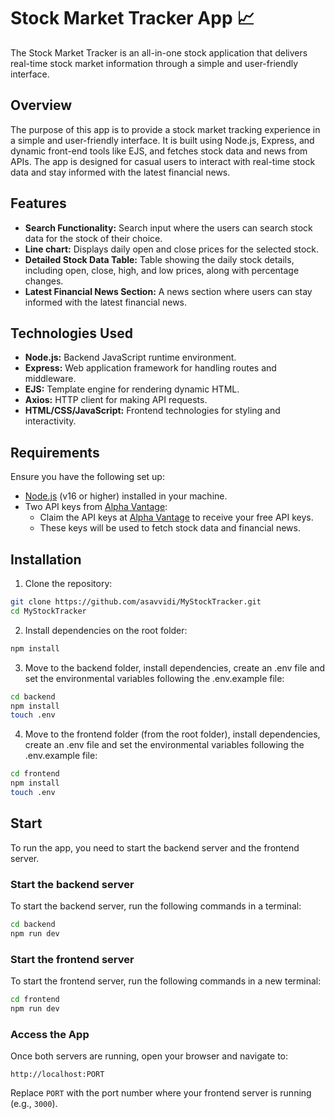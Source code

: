 # Stock Market Tracker App 📈

The Stock Market Tracker is an all-in-one stock application that delivers real-time stock market information through a simple and user-friendly interface.

## Overview

The purpose of this app is to provide a stock market tracking experience in a simple and user-friendly interface. It is built using Node.js, Express, and dynamic front-end tools like EJS, and fetches stock data and news from APIs. The app is designed for casual users to interact with real-time stock data and stay informed with the latest financial news.

## Features

- **Search Functionality:** Search input where the users can search stock data for the stock of their choice.
- **Line chart:** Displays daily open and close prices for the selected stock.
- **Detailed Stock Data Table:** Table showing the daily stock details, including open, close, high, and low prices, along with percentage changes.
- **Latest Financial News Section:** A news section where users can stay informed with the latest financial news.

## Technologies Used

- **Node.js:** Backend JavaScript runtime environment.
- **Express:** Web application framework for handling routes and middleware.
- **EJS:** Template engine for rendering dynamic HTML.
- **Axios:** HTTP client for making API requests.
- **HTML/CSS/JavaScript:** Frontend technologies for styling and interactivity.

## Requirements

Ensure you have the following set up:

- [Node.js](https://nodejs.org/) (v16 or higher) installed in your machine.
- Two API keys from [Alpha Vantage](https://www.alphavantage.co/):
  - Claim the API keys at [Alpha Vantage](https://www.alphavantage.co/) to receive your free API keys.
  - These keys will be used to fetch stock data and financial news.

## Installation

1. Clone the repository:

```bash
git clone https://github.com/asavvidi/MyStockTracker.git
cd MyStockTracker
```

2. Install dependencies on the root folder:

```bash
npm install
```

3. Move to the backend folder, install dependencies, create an .env file and set the environmental variables following the .env.example file:

```bash
cd backend
npm install
touch .env
```

4. Move to the frontend folder (from the root folder), install dependencies, create an .env file and set the environmental variables following the .env.example file:

```bash
cd frontend
npm install
touch .env
```

## Start

To run the app, you need to start the backend server and the frontend server.

### Start the backend server

To start the backend server, run the following commands in a terminal:

```bash
cd backend
npm run dev
```

### Start the frontend server

To start the frontend server, run the following commands in a new terminal:

```bash
cd frontend
npm run dev
```

### Access the App

Once both servers are running, open your browser and navigate to:

```arduino
http://localhost:PORT
```

Replace `PORT` with the port number where your frontend server is running (e.g., `3000`).
